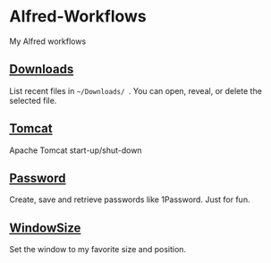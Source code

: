 # Alfred-Workflows
My Alfred workflows

## [Downloads](https://github.com/yankai1996/Alfred-Workflows/tree/master/Downloads)

List recent files in `~/Downloads/ `. You can open, reveal, or delete the selected file. 

## [Tomcat](https://github.com/yankai1996/Alfred-Workflows/tree/master/Tomcat)

Apache Tomcat start-up/shut-down

## [Password](https://github.com/yankai1996/Alfred-Workflows/tree/master/Password)

Create, save and retrieve passwords like 1Password. Just for fun.

## [WindowSize](https://github.com/yankai1996/Alfred-Workflows/tree/master/WindowSize)

Set the window to my favorite size and position.